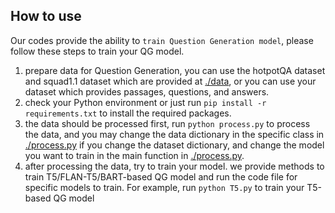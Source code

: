 ## How to use
Our codes provide the ability to  `train Question Generation model`, please follow these steps to train your QG model.

1. prepare data for Question Generation, you can use the hotpotQA dataset and squad1.1 dataset which are provided at [./data](./data), or you can use your dataset which provides passages, questions, and answers.
2. check your Python environment or just run `pip install -r requirements.txt` to install the required packages.
3. the data should be processed first, run `python process.py` to  process the data, and you may change the data dictionary in the specific class in [./process.py](./process.py) if you change the dataset dictionary, and change the model you want to train in the main function in [./process.py](./process.py).
4. after processing the data, try to train your model. we provide methods to train T5/FLAN-T5/BART-based QG model and run the code file for specific models to train. For example, run `python T5.py` to train your T5-based QG model

